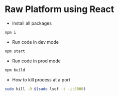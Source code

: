 # Raw Platform using React

* Install all packages
```bash
npm i
```

* Run code in dev mode

```bash
npm start
```

* Run code in prod mode

```bash
npm build
```

* How to kill process at a port

```bash
sudo kill -9 $(sudo lsof -t -i:5000)
```